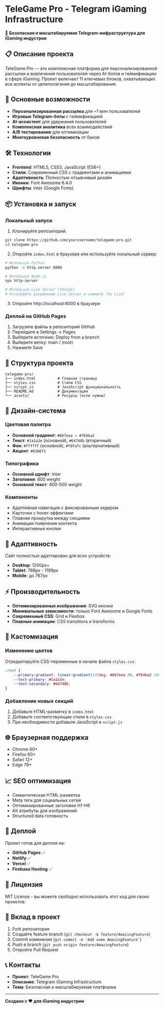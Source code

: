 # TeleGame Pro - Telegram iGaming Infrastructure

🎯 **Безопасная и масштабируемая Telegram-инфраструктура для iGaming индустрии**

## 📋 Описание проекта

TeleGame Pro — это комплексная платформа для персонализированной рассылки и вовлечения пользователей через AI-ботов и геймификацию в сфере iGaming. Проект включает 11 ключевых блоков, охватывающих все аспекты от целеполагания до масштабирования.

## 🚀 Основные возможности

- **Персонализированная рассылка** для ~1 млн пользователей
- **Игровые Telegram-боты** с геймификацией
- **AI-ассистент** для удержания пользователей
- **Комплексная аналитика** всех взаимодействий
- **A/B тестирование** для оптимизации
- **Многоуровневая безопасность** от банов

## 🛠 Технологии

- **Frontend**: HTML5, CSS3, JavaScript (ES6+)
- **Стили**: Современный CSS с градиентами и анимациями
- **Адаптивность**: Полностью отзывчивый дизайн
- **Иконки**: Font Awesome 6.4.0
- **Шрифты**: Inter (Google Fonts)

## 📦 Установка и запуск

### Локальный запуск

1. Клонируйте репозиторий:
```bash
git clone https://github.com/yourusername/telegame-pro.git
cd telegame-pro
```

2. Откройте `index.html` в браузере или используйте локальный сервер:
```bash
# Используя Python
python -m http.server 8000

# Используя Node.js
npx http-server

# Используя Live Server (VSCode)
# Установите расширение Live Server и нажмите "Go Live"
```

3. Откройте http://localhost:8000 в браузере

### Деплой на GitHub Pages

1. Загрузите файлы в репозиторий GitHub
2. Перейдите в Settings → Pages
3. Выберите источник: Deploy from a branch
4. Выберите ветку: main / (root)
5. Нажмите Save

## 📁 Структура проекта

```
telegame-pro/
├── index.html          # Главная страница
├── styles.css          # Стили CSS
├── script.js           # JavaScript функциональность
├── README.md           # Документация
└── assets/             # Ресурсы (если нужны)
```

## 🎨 Дизайн-система

### Цветовая палитра
- **Основной градиент**: `#667eea → #764ba2`
- **Текст**: `#1a1a2e` (основной), `#64748b` (вторичный)
- **Фон**: `#ffffff` (основной), `#f8fafc` (альтернативный)
- **Акцент**: `#6366f1`

### Типографика
- **Основной шрифт**: Inter
- **Заголовки**: 800 weight
- **Основной текст**: 400-500 weight

### Компоненты
- Адаптивная навигация с фиксированным хедером
- Карточки с hover-эффектами
- Плавная прокрутка между секциями
- Анимации появления контента
- Интерактивные кнопки

## 📱 Адаптивность

Сайт полностью адаптирован для всех устройств:
- **Desktop**: 1200px+
- **Tablet**: 768px - 1199px
- **Mobile**: до 767px

## ⚡ Производительность

- **Оптимизированные изображения**: SVG иконки
- **Минимальные зависимости**: только Font Awesome и Google Fonts
- **Современный CSS**: Grid и Flexbox
- **Плавные анимации**: CSS transitions и transforms

## 🔧 Кастомизация

### Изменение цветов
Отредактируйте CSS-переменные в начале файла `styles.css`:

```css
:root {
    --primary-gradient: linear-gradient(135deg, #667eea 0%, #764ba2 100%);
    --text-primary: #1a1a2e;
    --text-secondary: #64748b;
}
```

### Добавление новых секций
1. Добавьте HTML-разметку в `index.html`
2. Добавьте соответствующие стили в `styles.css`
3. При необходимости добавьте JavaScript в `script.js`

## 🌐 Браузерная поддержка

- Chrome 60+
- Firefox 60+
- Safari 12+
- Edge 79+

## 📈 SEO оптимизация

- Семантическая HTML-разметка
- Meta теги для социальных сетей
- Оптимизированные заголовки H1-H6
- Alt атрибуты для изображений
- Structured data готовность

## 🚀 Деплой

Проект готов для деплоя на:
- **GitHub Pages** ✅
- **Netlify** ✅
- **Vercel** ✅
- **Firebase Hosting** ✅

## 📝 Лицензия

MIT License - вы можете свободно использовать этот код для своих проектов.

## 🤝 Вклад в проект

1. Fork репозитория
2. Создайте feature branch (`git checkout -b feature/AmazingFeature`)
3. Commit изменения (`git commit -m 'Add some AmazingFeature'`)
4. Push в branch (`git push origin feature/AmazingFeature`)
5. Откройте Pull Request

## 📞 Контакты

- **Проект**: TeleGame Pro
- **Описание**: Telegram iGaming Infrastructure
- **Тема**: Безопасная и масштабируемая платформа

---

**Создано с ❤️ для iGaming индустрии**